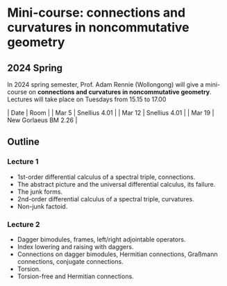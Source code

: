 # Mini-course: connections and curvatures in noncommutative geometry

## 2024 Spring

In 2024 spring semester, Prof. Adam Rennie (Wollongong) will give a mini-course on **connections and curvatures in noncommutative geometry**. Lectures will take place on Tuesdays from 15.15 to 17.00

|  Date   | Room | 
| Mar 5 | Snellius 4.01 |
| Mar 12 | Snellius 4.01 |
| Mar 19 | New Gorlaeus BM 2.26 | 

## Outline

### Lecture 1

- 1st-order differential calculus of a spectral triple, connections.
- The abstract picture and the universal differential calculus, its failure.
- The junk forms.
- 2nd-order differential calculus of a spectral triple, curvatures.
- Non-junk factoid.

### Lecture 2

- Dagger bimodules, frames, left/right adjointable operators.
- Index lowering and raising with daggers.
- Connections on dagger bimodules, Hermitian connections, Graßmann connections, conjugate connections.
- Torsion.
- Torsion-free and Hermitian connections.
